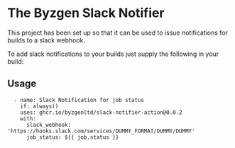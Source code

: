 # The Byzgen Slack Notifier

This project has been set up so that it can be used to issue notifications for builds to a slack webhook.

To add slack notifications to your builds just supply the following in your build:

## Usage

```
  - name: Slack Notification for job status
    if: always()
    uses: ghcr.io/byzgenltd/slack-notifier-action@0.0.2
    with:
      slack_webhook: 'https://hooks.slack.com/services/DUMMY_FORMAT/DUMMY/DUMMY'
      job_status: ${{ job.status }}
```
